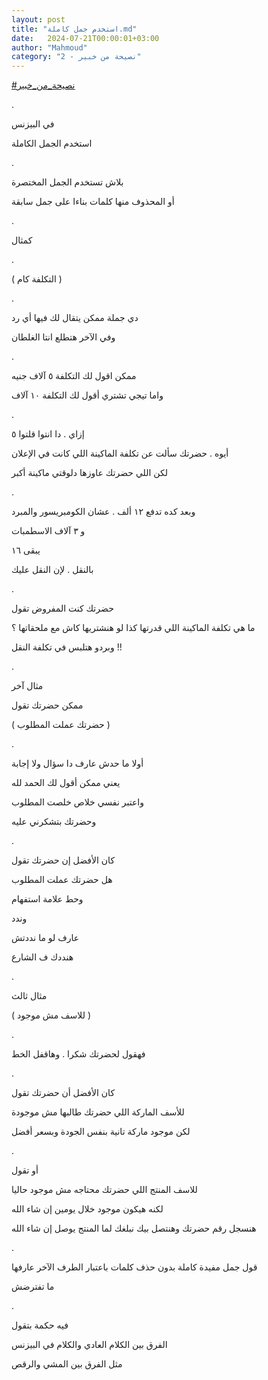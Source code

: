 ```yaml
---
layout: post
title: "استخدم جمل كاملة.md"
date:   2024-07-21T00:00:01+03:00
author: "Mahmoud"
category: "2 - نصيحة من خبير"
---
```

[<u>\#نصيحة_من_خبير</u>](https://www.facebook.com/hashtag/%D9%86%D8%B5%D9%8A%D8%AD%D8%A9_%D9%85%D9%86_%D8%AE%D8%A8%D9%8A%D8%B1?__eep__=6&__cft__%5b0%5d=AZXbCNwf-QjiyCrAGHrzm6mCxtx2N6EEkCW6edg65scvUXiFu-8ei4v87GO9A4s8-icazOdq3hGxXH1xckVMMWulbVTSTb0fKXi1ZpHZ10EnIBf4lGUYrtWGL3deX38OC_uPgu3W06brZzjbDWYGBAfUmtONEGl2KjwRkcm4Aq5hRfiCdcb6cEsHan-GnbMYkGg&__tn__=*NK-R)

.

في البيزنس

استخدم الجمل الكاملة

.

بلاش تستخدم الجمل المختصرة

أو المحذوف منها كلمات بناءا على جمل سابقة

.

كمثال

.

( التكلفة كام )

.

دي جملة ممكن يتقال لك فيها أي رد

وفي الآخر هتطلع انتا الغلطان

.

ممكن اقول لك التكلفة ٥ آلاف جنيه

واما تيجي تشتري أقول لك التكلفة ١٠ آلاف

.

إزاي . دا انتوا قلتوا ٥

أيوه . حضرتك سألت عن تكلفة الماكينة اللي كانت في
الإعلان

لكن اللي حضرتك عاوزها دلوقتي ماكينة أكبر

.

وبعد كده تدفع ١٢ ألف . عشان الكومبريسور والمبرد

و ٣ آلاف الاسطمبات

يبقى ١٦

بالنقل . لإن النقل عليك

.

حضرتك كنت المفروض تقول

ما هي تكلفة الماكينة اللي قدرتها كذا لو هنشتريها كاش مع
ملحقاتها ؟

وبردو هتلبس في تكلفة النقل !!

.

مثال آخر

ممكن حضرتك تقول

( حضرتك عملت المطلوب )

.

أولا ما حدش عارف دا سؤال ولا إجابة

يعني ممكن أقول لك الحمد لله

واعتبر نفسي خلاص خلصت المطلوب

وحضرتك بتشكرني عليه

.

كان الأفضل إن حضرتك تقول

هل حضرتك عملت المطلوب

وحط علامة استفهام

وندد

عارف لو ما نددتش

هنددك ف الشارع

.

مثال ثالث

( للاسف مش موجود )

.

فهقول لحضرتك شكرا . وهاقفل الخط

.

كان الأفضل أن حضرتك تقول

للأسف الماركة اللي حضرتك طالبها مش موجودة

لكن موجود ماركة تانية بنفس الجودة وبسعر أفضل

.

أو تقول

للاسف المنتج اللي حضرتك محتاجه مش موجود حاليا

لكنه هيكون موجود خلال يومين إن شاء الله

هنسجل رقم حضرتك وهنتصل بيك نبلغك لما المنتج يوصل إن شاء
الله

.

قول جمل مفيدة كاملة بدون حذف كلمات باعتبار الطرف الآخر
عارفها

ما تفترضش

.

فيه حكمة بتقول

الفرق بين الكلام العادي والكلام في البيزنس

مثل الفرق بين المشي والرقص
